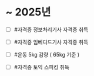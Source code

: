 
# **~ 2025년**
- [ ] #자격증  정보처리기사 자격증 취득
- [ ] #자격증  임베디드기사 자격증 취득
- [ ] #운동 5kg 감량 ( 65kg 기준 )
- [ ] #자격증 토익 스피킹 취득

